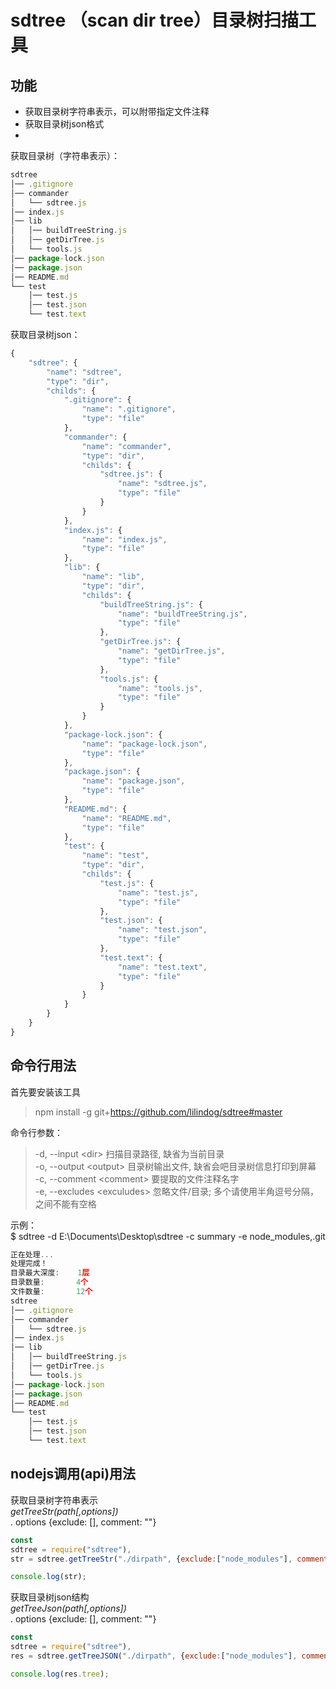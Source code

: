 # sdtree （scan dir tree）目录树扫描工具

## 功能
* 获取目录树字符串表示，可以附带指定文件注释
* 获取目录树json格式
* 
获取目录树（字符串表示）：
```js
sdtree
│── .gitignore
│── commander
│   └── sdtree.js
│── index.js
│── lib
│   │── buildTreeString.js
│   │── getDirTree.js
│   └── tools.js
│── package-lock.json
│── package.json
│── README.md
└── test
    │── test.js
    │── test.json
    └── test.text

```
获取目录树json：
```js
{
    "sdtree": {
        "name": "sdtree",
        "type": "dir",
        "childs": {
            ".gitignore": {
                "name": ".gitignore",
                "type": "file"
            },
            "commander": {
                "name": "commander",
                "type": "dir",
                "childs": {
                    "sdtree.js": {
                        "name": "sdtree.js",
                        "type": "file"
                    }
                }
            },
            "index.js": {
                "name": "index.js",
                "type": "file"
            },
            "lib": {
                "name": "lib",
                "type": "dir",
                "childs": {
                    "buildTreeString.js": {
                        "name": "buildTreeString.js",
                        "type": "file"
                    },
                    "getDirTree.js": {
                        "name": "getDirTree.js",
                        "type": "file"
                    },
                    "tools.js": {
                        "name": "tools.js",
                        "type": "file"
                    }
                }
            },
            "package-lock.json": {
                "name": "package-lock.json",
                "type": "file"
            },
            "package.json": {
                "name": "package.json",
                "type": "file"
            },
            "README.md": {
                "name": "README.md",
                "type": "file"
            },
            "test": {
                "name": "test",
                "type": "dir",
                "childs": {
                    "test.js": {
                        "name": "test.js",
                        "type": "file"
                    },
                    "test.json": {
                        "name": "test.json",
                        "type": "file"
                    },
                    "test.text": {
                        "name": "test.text",
                        "type": "file"
                    }
                }
            }
        }
    }
}
```


## 命令行用法

首先要安装该工具
> npm install -g git+https://github.com/lilindog/sdtree#master

命令行参数：
>-d, --input    \<dir>        扫描目录路径, 缺省为当前目录<br>
>-o, --output   \<output>     目录树输出文件, 缺省会吧目录树信息打印到屏幕<br>
>-c, --comment  \<comment>    要提取的文件注释名字<br>
>-e, --excludes \<exculudes>  忽略文件/目录; 多个请使用半角逗号分隔，之间不能有空格

示例：<br>
$ sdtree -d E:\Documents\Desktop\sdtree -c summary -e node_modules,.git
```js
正在处理...
处理完成！
目录最大深度:    1层
目录数量:       4个
文件数量:       12个
sdtree
│── .gitignore
│── commander
│   └── sdtree.js
│── index.js
│── lib
│   │── buildTreeString.js
│   │── getDirTree.js
│   └── tools.js
│── package-lock.json
│── package.json
│── README.md
└── test
    │── test.js
    │── test.json
    └── test.text

```
## nodejs调用(api)用法

获取目录树字符串表示<br>
*getTreeStr(path[,options])*<br>
. options {exclude: [], comment: ""}
```js
const
sdtree = require("sdtree"),
str = sdtree.getTreeStr("./dirpath", {exclude:["node_modules"], comment: "summary"});

console.log(str); 
```

获取目录树json结构<br>
*getTreeJson(path[,options])*<br>
. options {exclude: [], comment: ""}
```js
const 
sdtree = require("sdtree"),
res = sdtree.getTreeJSON("./dirpath", {exclude:["node_modules"], comment: "summary"});

console.log(res.tree);
```

>>